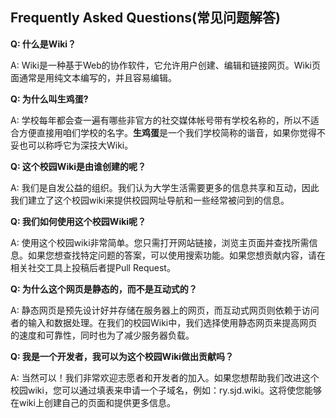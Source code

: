 ## Frequently Asked Questions(常见问题解答)



**Q: 什么是Wiki？**

A: Wiki是一种基于Web的协作软件，它允许用户创建、编辑和链接网页。Wiki页面通常是用纯文本编写的，并且容易编辑。

**Q: 为什么叫生鸡蛋?**

A: 学校每年都会查一遍有哪些非官方的社交媒体帐号带有学校名称的，所以不适合方便直接用咱们学校的名字。**生鸡蛋**是一个我们学校简称的谐音，如果你觉得不妥也可以称呼它为深技大Wiki。

**Q: 这个校园Wiki是由谁创建的呢？**

A: 我们是自发公益的组织。我们认为大学生活需要更多的信息共享和互动，因此我们建立了这个校园wiki来提供校园网址导航和一些经常被问到的信息。



**Q: 我们如何使用这个校园Wiki呢？**

A: 使用这个校园wiki非常简单。您只需打开网站链接，浏览主页面并查找所需信息。如果您想查找特定问题的答案，可以使用搜索功能。如果您想贡献内容，请在相关社交工具上投稿后者提Pull Request。



**Q: 为什么这个网页是静态的，而不是互动式的？**

A: 静态网页是预先设计好并存储在服务器上的网页，而互动式网页则依赖于访问者的输入和数据处理。在我们的校园Wiki中，我们选择使用静态网页来提高网页的速度和可靠性，同时也为了减少服务器负载。



**Q: 我是一个开发者，我可以为这个校园Wiki做出贡献吗？**

A: 当然可以！我们非常欢迎志愿者和开发者的加入。如果您想帮助我们改进这个校园wiki，您可以通过填表来申请一个子域名，例如：ry.sjd.wiki。这将使您能够在wiki上创建自己的页面和提供更多信息。
